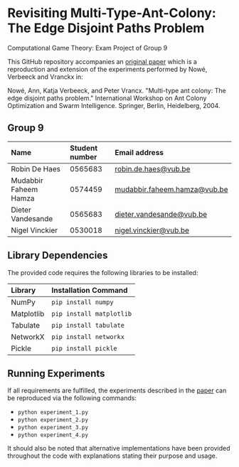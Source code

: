 # Revisiting Multi-Type-Ant-Colony: The Edge Disjoint Paths Problem
Computational Game Theory: Exam Project of Group 9 

This GitHub repository accompanies an [original paper](group_9_exam_project_vub.pdf) which is a reproduction and extension of the experiments performed by Nowé, Verbeeck and Vranckx in:

Nowé, Ann, Katja Verbeeck, and Peter Vrancx. "Multi-type ant colony: The edge disjoint paths problem." International Workshop on Ant Colony Optimization and Swarm Intelligence. Springer, Berlin, Heidelberg, 2004.

## Group 9

| Name     | Student number                        | Email address                               |
| :---     | :---                          | :---                                |
| Robin De Haes | 0565683 | [robin.de.haes@vub.be](mailto:robin.de.haes@vub.be) |
| Mudabbir Faheem Hamza | 0574459 | [mudabbir.faheem.hamza@vub.be](mailto:mudabbir.faheem.hamza@vub.be) |
| Dieter Vandesande | 0565683 | [dieter.vandesande@vub.be](mailto:dieter.vandesande@vub.be) | |
| Nigel Vinckier | 0530018 | [nigel.vinckier@vub.be](mailto:nigel.vinckier@vub.be) |

## Library Dependencies

The provided code requires the following libraries to be installed:

| Library     | Installation Command                        |
| :---     | :---                          |
| NumPy | ```pip install numpy``` |
| Matplotlib | ```pip install matplotlib``` | 
| Tabulate | ```pip install tabulate``` |
| NetworkX | ```pip install networkx``` | 
| Pickle | ```pip install pickle``` | 

## Running Experiments

If all requirements are fulfilled, the experiments described in the [paper](group_9_exam_project_vub.pdf) can be reproduced via the following commands:  
- ```python experiment_1.py```
- ```python experiment_2.py```
- ```python experiment_3.py```
- ```python experiment_4.py```

It should also be noted that alternative implementations have been provided throughout the code with explanations stating their purpose and usage.

